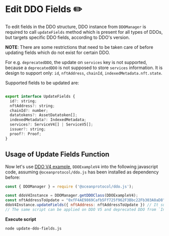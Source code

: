 # Edit DDO Fields ✏️

To edit fields in the DDO structure, DDO instance from `DDOManager` is required to call `updateFields` method which is present for all types of DDOs, but targets specific DDO fields, according to DDO's version.

**NOTE**: There are some restrictions that need to be taken care of before updating fields which do not exist for certain DDO.

For e.g. `deprecatedDDO`, the update on `services` key is not supported, because a `deprecatedDDO` is not supposed to store `services` information. It is design to support only: `id`, `nftAddress`, `chainId`, `indexedMetadata.nft.state`.

Supported fields to be updated are:

```javascript

export interface UpdateFields {
  id?: string;
  nftAddress?: string;
  chainId?: number;
  datatokens?: AssetDatatoken[];
  indexedMetadata?: IndexedMetadata;
  services?: ServiceV4[] | ServiceV5[];
  issuer?: string;
  proof?: Proof;
}
```

## Usage of Update Fields Function

Now let's use [DDO V4 example](./instantiate-ddo.md#usage-examples), `DDOExampleV4` into the following javascript code, assuming `@oceanprotocol/ddo.js` has been installed as dependency before:

```javascript
const { DDOManager } = require ('@oceanprotocol/ddo.js');

const ddoV4Instance = DDOManager.getDDOClass(DDOExampleV4);
const nftAddressToUpdate = "0xfF4AE9869Cafb5Ff725f962F3Bbc22Fb303A8aD8"
ddoV4Instance.updateFields({ nftAddress: nftAddressToUpdate }) // It supports update on multiple fields
// The same script can be applied on DDO V5 and deprecated DDO from `Instantiate DDO section`.
```
**Execute script**

```bash
node update-ddo-fields.js
```